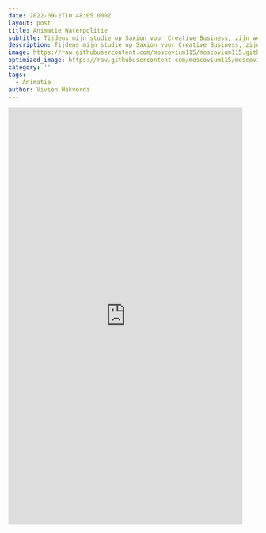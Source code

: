 ```yaml
---
date: 2022-09-2T10:48:05.000Z
layout: post
title: Animatie Waterpolitie
subtitle: Tijdens mijn studie op Saxion voor Creative Business, zijn we bezig geweest met drie onderdelen met betrekking tot audio visueel. De drie onderdelen waren een podcast (hier was ik de interviewer),  maar ook het maken van een animatie en een trailer. De laatste twee waren mijn taken. Dit is mijn animatie voor de podcast Waterpolitie.
description: Tijdens mijn studie op Saxion voor Creative Business, zijn we bezig geweest met drie onderdelen met betrekking tot audio visueel. De drie onderdelen waren een podcast (hier was ik de interviewer),  maar ook het maken van een animatie en een trailer. De laatste twee waren mijn taken. Dit is mijn animatie voor de podcast Waterpolitie.
image: https://raw.githubusercontent.com/moscovium115/moscovium115.github.io/master/assets/img/Screenshot%20from%202022-12-03%2014-33-43.png
optimized_image: https://raw.githubusercontent.com/moscovium115/moscovium115.github.io/master/assets/img/Screenshot%20from%202022-12-03%2014-33-43.png
category: ''
tags:
  - Animatie
author: Vivièn Hakverdi
---
```

<iframe width="473" height="840" src="https://www.youtube.com/embed/DnNw2CPoaS4" title="Animatie Waterpolitie" frameborder="0" allow="accelerometer; autoplay; clipboard-write; encrypted-media; gyroscope; picture-in-picture" allowfullscreen></iframe>









